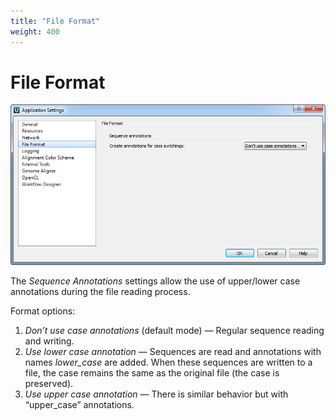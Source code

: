 ```yaml
---
title: "File Format"
weight: 400
---
```


# File Format

![](/images/65929351/65929352.png)

The _Sequence Annotations_ settings allow the use of upper/lower case annotations during the file reading process.

Format options:

1.  _Don’t use case annotations_ (default mode) — Regular sequence reading and writing.
2.  _Use lower case annotation_ — Sequences are read and annotations with names _lower\_case_ are added. When these sequences are written to a file, the case remains the same as the original file (the case is preserved).
3.  _Use upper case annotation_ — There is similar behavior but with “upper\_case” annotations.